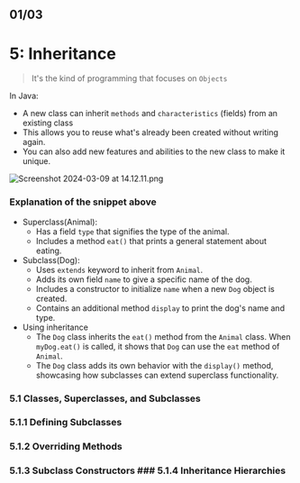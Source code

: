## 01/03

# 5: Inheritance
> It's the kind of programming that focuses on `Objects`

In Java:
- A new class can inherit `methods` and `characteristics` (fields) from an existing class
- This allows you to reuse what's already been created without writing again.
- You can also add new features and abilities to the new class to make it unique.

![Screenshot 2024-03-09 at 14.12.11.png](..%2F..%2F..%2F..%2F..%2Fvar%2Ffolders%2Fdj%2Fxrbnzv2d7x383pvh43znjzy00000gp%2FT%2FTemporaryItems%2FNSIRD_screencaptureui_kdpHo2%2FScreenshot%202024-03-09%20at%2014.12.11.png)

### Explanation of the snippet above
- Superclass(Animal):
    - Has a field `type` that signifies the type of the animal.
    - Includes a method `eat()` that prints a general statement about eating.
-  Subclass(Dog):
    - Uses `extends` keyword to inherit from `Animal`.
    - Adds its own field `name` to give a specific name of the dog.
    - Includes a constructor to initialize `name` when a new `Dog` object is created.
    - Contains an additional method `display` to print the dog's name and type.
- Using inheritance
    - The `Dog` class inherits the `eat()` method from the `Animal` class. When `myDog.eat()` is called, it shows that `Dog` can use the `eat` method of `Animal`.
    - The `Dog` class adds its own behavior with the `display()` method, showcasing how subclasses can extend superclass functionality.

### 5.1 Classes, Superclasses, and Subclasses
### 5.1.1 Defining Subclasses
### 5.1.2 Overriding Methods 
### 5.1.3 Subclass Constructors ### 5.1.4 Inheritance Hierarchies 

